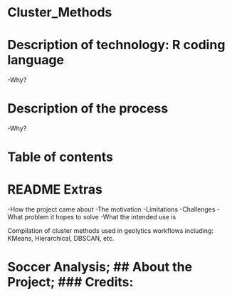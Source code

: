 # Cluster_Methods
# Description of technology: R coding language
-Why?
# Description of the process
-Why?
# Table of contents

# README Extras
-How the project came about
-The motivation
-Limitations
-Challenges
-What problem it hopes to solve
-What the intended use is

Compilation of cluster methods used in geolytics workflows including: KMeans, Hierarchical, DBSCAN, etc.

# Soccer Analysis; ## About the Project; ### Credits:
